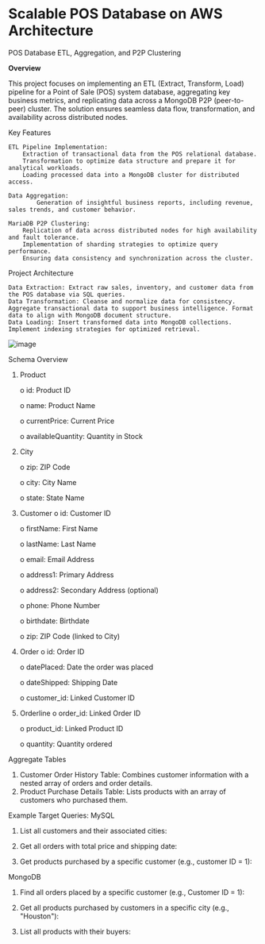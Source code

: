 # Scalable POS Database on AWS Architecture
POS Database ETL, Aggregation, and P2P Clustering

**Overview**

This project focuses on implementing an ETL (Extract, Transform, Load) pipeline for a Point of Sale (POS) system database, aggregating key business metrics, and replicating data across a MongoDB P2P (peer-to-peer) cluster. The solution ensures seamless data flow, transformation, and availability across distributed nodes.


Key Features

    ETL Pipeline Implementation:
      	Extraction of transactional data from the POS relational database.
      	Transformation to optimize data structure and prepare it for analytical workloads.
      	Loading processed data into a MongoDB cluster for distributed access.
       
    Data Aggregation:
            Generation of insightful business reports, including revenue, sales trends, and customer behavior.
        
    MariaDB P2P Clustering:
     	Replication of data across distributed nodes for high availability and fault tolerance.
     	Implementation of sharding strategies to optimize query performance.
      	Ensuring data consistency and synchronization across the cluster.
   
Project Architecture

    Data Extraction: Extract raw sales, inventory, and customer data from the POS database via SQL queries.
    Data Transformation: Cleanse and normalize data for consistency. Aggregate transactional data to support business intelligence. Format data to align with MongoDB document structure.
    Data Loading: Insert transformed data into MongoDB collections. Implement indexing strategies for optimized retrieval.

![image](https://github.com/user-attachments/assets/7f4fe782-46a5-430a-8e2d-4b747e93493b)

Schema Overview
1.	Product
   
      o	id: Product ID
  	
      o	name: Product Name
  	
      o	currentPrice: Current Price
  	
      o	availableQuantity: Quantity in Stock
  	
3.	City
   
      o	zip: ZIP Code
  	
      o	city: City Name
  	
      o	state: State Name
  	
5.	Customer
      o	id: Customer ID
  	
      o	firstName: First Name
  	
      o	lastName: Last Name
  	
      o	email: Email Address
  	
      o	address1: Primary Address
  	
      o	address2: Secondary Address (optional)
  	
      o	phone: Phone Number
  	
      o	birthdate: Birthdate
  	
      o	zip: ZIP Code (linked to City)
  	
7.	Order
      o	id: Order ID
  	
      o	datePlaced: Date the order was placed
  	
      o	dateShipped: Shipping Date
  	
      o	customer_id: Linked Customer ID
  	
9.	Orderline
      o	order_id: Linked Order ID
  	
      o	product_id: Linked Product ID
  	
      o	quantity: Quantity ordered

Aggregate Tables
1.	Customer Order History Table: Combines customer information with a nested array of orders and order details.
2.	Product Purchase Details Table: Lists products with an array of customers who purchased them.

Example Target Queries:
MySQL
1. List all customers and their associated cities:

2. Get all orders with total price and shipping date:

3. Get products purchased by a specific customer (e.g., customer ID = 1):

MongoDB
1. Find all orders placed by a specific customer (e.g., Customer ID = 1):

2. Get all products purchased by customers in a specific city (e.g., "Houston"):

3. List all products with their buyers:
